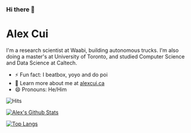 ### Hi there 👋

# Alex Cui

I'm a research scientist at Waabi, building autonomous trucks. I'm also doing a master's at University of Toronto, and studied Computer Science and Data Science at Caltech. <br/>

- ⚡ Fun fact: I beatbox, yoyo and do poi
- 👯 Learn more about me at [alexcui.ca](https://alexcui.ca)
- 😄 Pronouns: He/Him

<img src="https://hitcounter.pythonanywhere.com/count/tag.svg?url=https%3A%2F%2Fgithub.com%2Falexcdot46%2Falexcdot" alt="Hits">


[![Alex's Github Stats](https://github-readme-stats.vercel.app/api?username=alexcdot&hide=contribs,issues&count_private=true&show_icons=true&theme=tokyonight)](https://github.com/anuraghazra/github-readme-stats)

[![Top Langs](https://github-readme-stats.vercel.app/api/top-langs/?username=alexcdot&layout=compact&theme=tokyonight&langs_count=10)](https://github.com/anuraghazra/github-readme-stats)

<!--
**alexcdot/alexcdot** is a ✨ _special_ ✨ repository because its `README.md` (this file) appears on your GitHub profile.

Here are some ideas to get you started:

- 🔭 I’m currently working on ...
- 🌱 I’m currently learning ...
- 👯 I’m looking to collaborate on ...
- 🤔 I’m looking for help with ...
- 💬 Ask me about ...
- 📫 How to reach me: ...
- 😄 Pronouns: ...
- ⚡ Fun fact: ...
-->
